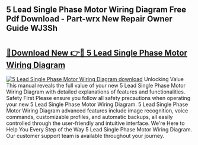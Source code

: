 ## 5 Lead Single Phase Motor Wiring Diagram Free Pdf Download - Part-wrx New Repair Owner Guide WJ3Sh

# <h2><a href="http://dfnb3m.blite.top/?on=5+Lead+Single+Phase+Motor+Wiring+Diagram">🔗Download New 👉🔴 5 Lead Single Phase Motor Wiring Diagram</a></h2>

[![5 Lead Single Phase Motor Wiring Diagram download](https://i.imgur.com/lujVjoI.png)](http://dfnb3m.blite.top/?on=5+Lead+Single+Phase+Motor+Wiring+Diagram)
Unlocking Value This manual reveals the full value of your new 5 Lead Single Phase Motor Wiring Diagram with detailed explanations of features and functionalities. Safety First Please ensure you follow all safety precautions when operating your new 5 Lead Single Phase Motor Wiring Diagram. 5 Lead Single Phase Motor Wiring Diagram advanced features include image recognition, voice commands, customizable profiles, and automatic backups, all easily controlled through the user-friendly and intuitive interface. We're Here to Help You Every Step of the Way 5 Lead Single Phase Motor Wiring Diagram. Our customer support team is available throughout your journey.
